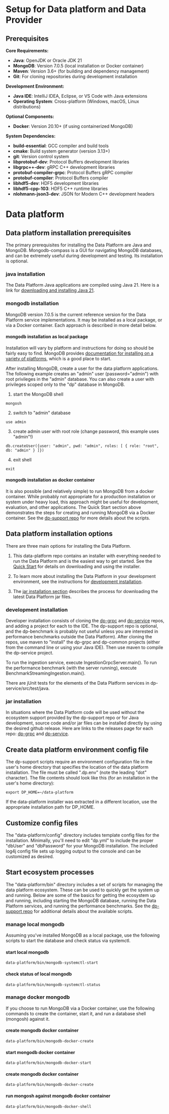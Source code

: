 # Setup for Data platform and Data Provider

## Prerequisites 
**Core Requirements:**
- **Java**: OpenJDK or Oracle JDK 21
- **MongoDB**: Version 7.0.5 (local installation or Docker container)
- **Maven**: Version 3.6+ (for building and dependency management)
- **Git**: For cloning repositories during development installation

**Development Environment:**
- **Java IDE**: IntelliJ IDEA, Eclipse, or VS Code with Java extensions
- **Operating System**: Cross-platform (Windows, macOS, Linux distributions)

**Optional Components:**
- **Docker**: Version 20.10+ (if using containerized MongoDB)

**System Dependencies:**
- **build-essential**: GCC compiler and build tools
- **cmake**: Build system generator (version 3.13+)
- **git**: Version control system
- **libprotobuf-dev**: Protocol Buffers development libraries
- **libgrpc++-dev**: gRPC C++ development libraries
- **protobuf-compiler-grpc**: Protocol Buffers gRPC compiler
- **protobuf-compiler**: Protocol Buffers compiler
- **libhdf5-dev**: HDF5 development libraries
- **libhdf5-cpp-103**: HDF5 C++ runtime libraries
- **nlohmann-json3-dev**: JSON for Modern C++ development headers

# Data platform

## Data platform installation prerequisites

The primary prerequisites for installing the Data Platform are Java and MongoDB.  Mongodb-compass is a GUI for navigating MongoDB databases, and can be extremely useful during development and testing.  Its installation is optional.

### java installation

The Data Platform Java applications are compiled using Java 21.  Here is a link for [downloading and installing Java 21](https://www.oracle.com/java/technologies/downloads/#java21).

### mongodb installation

MongoDB version 7.0.5 is the current reference version for the Data Platform service implementations.  It may be installed as a local package, or via a Docker container.  Each approach is described in more detail below.

#### mongodb installation as local package

Installation will vary by platform and instructions for doing so should be fairly easy to find.  MongoDB provides [documentation for installing on a variety of platforms](https://www.mongodb.com/docs/manual/administration/install-community/), which is a good place to start.

After installing MongoDB, create a user for the data platform applications.  The following example creates an "admin" user (password="admin") with root privileges in the "admin" database.  You can also create a user with privileges scoped only to the "dp" database in MongoDB.

1. start the MongoDB shell
```
mongosh
```
2. switch to "admin" database
```
use admin 
```
3. create admin user with root role (change password, this example uses "admin"!)
```
db.createUser({user: "admin", pwd: "admin", roles: [ { role: "root", db: "admin" } ]})
```
4. exit shell
```
exit
```

#### mongodb installation as docker container

It is also possible (and relatively simple) to run MongoDB from a docker container.  While probably not appropriate for a production installation or system under heavy load, this approach might be useful for development, evaluation, and other applications.  The Quick Start section above demonstrates the steps for creating and running MongoDB via a Docker container.  See the [dp-support repo](https://github.com/osprey-dcs/dp-support) for more details about the scripts.

## Data platform installation options

There are three main options for installing the Data Platform.

1. This data-platform repo contains an installer with everything needed to run the Data Platform and is the easiest way to get started.  See the [Quick Start](https://github.com/osprey-dcs/data-platform#data-platform-quick-start) for details on downloading and using the installer.

2. To learn more about installing the Data Platform in your development environment, see the instructions for [development installation](./installation.md#development-installation).

3. The [jar installation section](./installation.md#jar-installation) describes the process for downloading the latest Data Platform jar files.

### development installation

Developer installation consists of cloning the [dp-grpc](https://github.com/osprey-dcs/dp-grpc) and [dp-service](https://github.com/osprey-dcs/dp-service) repos, and adding a project for each to the IDE. The dp-support repo is optional, and the dp-benchmark is probably not useful unless you are interested in performance benchmarks outside the Data Platform).  After cloning the repos, use maven to "install" the dp-grpc and dp-common projects (either from the command line or using your Java IDE).  Then use maven to compile the dp-service project.

To run the ingestion service, execute IngestionGrpcServer.main().  To run the performance benchmark (with the server running), execute BenchmarkStreamingIngestion.main().

There are jUnit tests for the elements of the Data Platform services in dp-service/src/test/java.

### jar installation

In situations where the Data Platform code will be used without the ecosystem support provided by the dp-support repo or for Java development, source code and/or jar files can be installed directly by using the desired github release.  Here are links to the releases page for each repo: [dp-grpc](https://github.com/osprey-dcs/dp-grpc/releases) and [dp-service](https://github.com/osprey-dcs/dp-service/releases).

## Create data platform environment config file

The dp-support scripts require an environment configuration file in the user's home directory that specifies the location of the data platform installation.  The file must be called ".dp.env" (note the leading "dot" character).  The file contents should look like this (for an installation in the user's home directory):

```
export DP_HOME=~/data-platform
```

If the data-platform installer was extracted in a different location, use the appropriate installation path for DP_HOME.

## Customize config files

The "data-platform/config" directory includes template config files for the installation.  Minimally, you'll need to edit "dp.yml" to include the proper "dbUser" and "dbPassword" for your MongoDB installation.  The included log4j config file sets up logging output to the console and can be customized as desired.

## Start ecosystem processes

The "data-platform/bin" directory includes a set of scripts for managing the data platform ecosystem.  These can be used to quickly get the system up and running.  Below are some of the basics for getting the ecosystem up and running, including starting the MongoDB database, running the Data Platform services, and running the performance benchmarks.  See the [dp-support repo](https://github.com/osprey-dcs/dp-support) for additional details about the available scripts.

### manage local mongodb

Assuming you've installed MongoDB as a local package, use the following scripts to start the database and check status via systemctl.

#### start local mongodb
```
data-platform/bin/mongodb-systemctl-start
```

#### check status of local mongodb
```
data-platform/bin/mongodb-systemctl-status
```

### manage docker mongodb

If you choose to run MongoDB via a Docker container, use the following commands to create the container, start it, and run a database shell (mongosh) against it.

#### create mongodb docker container
```
data-platform/bin/mongodb-docker-create
```

#### start mongodb docker container
```
data-platform/bin/mongodb-docker-start
```

#### create mongodb docker container
```
data-platform/bin/mongodb-docker-create
```

#### run mongosh against mongodb docker container
```
data-platform/bin/mongodb-docker-shell
